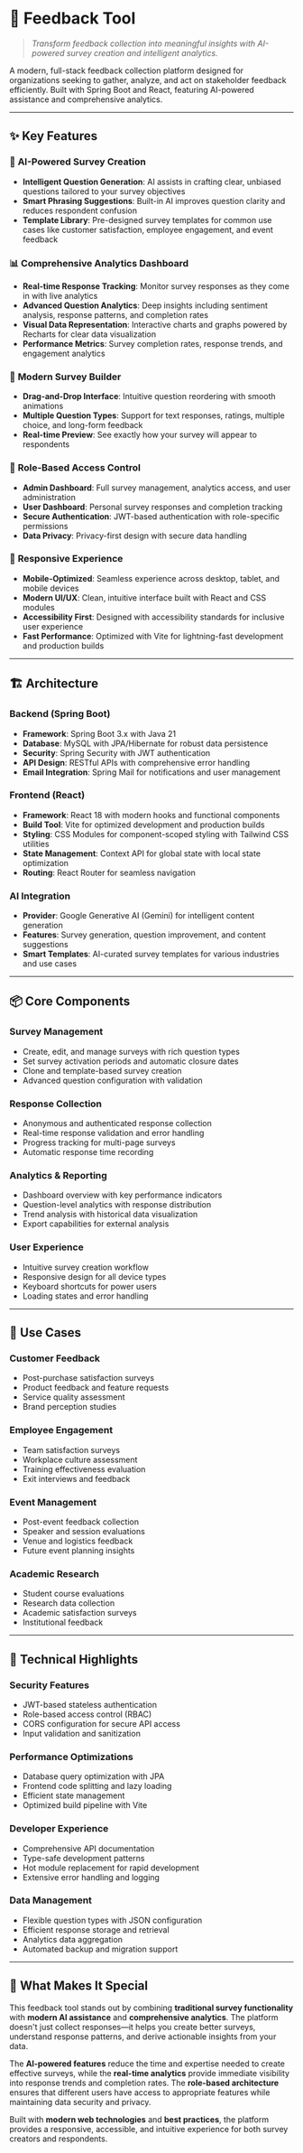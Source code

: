 # 🎯 Feedback Tool

> _Transform feedback collection into meaningful insights with AI-powered survey creation and intelligent analytics._

A modern, full-stack feedback collection platform designed for organizations seeking to gather, analyze, and act on stakeholder feedback efficiently. Built with Spring Boot and React, featuring AI-powered assistance and comprehensive analytics.

---

## ✨ Key Features

### 🤖 **AI-Powered Survey Creation**

- **Intelligent Question Generation**: AI assists in crafting clear, unbiased questions tailored to your survey objectives
- **Smart Phrasing Suggestions**: Built-in AI improves question clarity and reduces respondent confusion
- **Template Library**: Pre-designed survey templates for common use cases like customer satisfaction, employee engagement, and event feedback

### 📊 **Comprehensive Analytics Dashboard**

- **Real-time Response Tracking**: Monitor survey responses as they come in with live analytics
- **Advanced Question Analytics**: Deep insights including sentiment analysis, response patterns, and completion rates
- **Visual Data Representation**: Interactive charts and graphs powered by Recharts for clear data visualization
- **Performance Metrics**: Survey completion rates, response trends, and engagement analytics

### 🎨 **Modern Survey Builder**

- **Drag-and-Drop Interface**: Intuitive question reordering with smooth animations
- **Multiple Question Types**: Support for text responses, ratings, multiple choice, and long-form feedback
- **Real-time Preview**: See exactly how your survey will appear to respondents

### 🔐 **Role-Based Access Control**

- **Admin Dashboard**: Full survey management, analytics access, and user administration
- **User Dashboard**: Personal survey responses and completion tracking
- **Secure Authentication**: JWT-based authentication with role-specific permissions
- **Data Privacy**: Privacy-first design with secure data handling

### 📱 **Responsive Experience**

- **Mobile-Optimized**: Seamless experience across desktop, tablet, and mobile devices
- **Modern UI/UX**: Clean, intuitive interface built with React and CSS modules
- **Accessibility First**: Designed with accessibility standards for inclusive user experience
- **Fast Performance**: Optimized with Vite for lightning-fast development and production builds

---

## 🏗️ Architecture

### **Backend (Spring Boot)**

- **Framework**: Spring Boot 3.x with Java 21
- **Database**: MySQL with JPA/Hibernate for robust data persistence
- **Security**: Spring Security with JWT authentication
- **API Design**: RESTful APIs with comprehensive error handling
- **Email Integration**: Spring Mail for notifications and user management

### **Frontend (React)**

- **Framework**: React 18 with modern hooks and functional components
- **Build Tool**: Vite for optimized development and production builds
- **Styling**: CSS Modules for component-scoped styling with Tailwind CSS utilities
- **State Management**: Context API for global state with local state optimization
- **Routing**: React Router for seamless navigation

### **AI Integration**

- **Provider**: Google Generative AI (Gemini) for intelligent content generation
- **Features**: Survey generation, question improvement, and content suggestions
- **Smart Templates**: AI-curated survey templates for various industries and use cases

---

## 📦 Core Components

### **Survey Management**

- Create, edit, and manage surveys with rich question types
- Set survey activation periods and automatic closure dates
- Clone and template-based survey creation
- Advanced question configuration with validation

### **Response Collection**

- Anonymous and authenticated response collection
- Real-time response validation and error handling
- Progress tracking for multi-page surveys
- Automatic response time recording

### **Analytics & Reporting**

- Dashboard overview with key performance indicators
- Question-level analytics with response distribution
- Trend analysis with historical data visualization
- Export capabilities for external analysis

### **User Experience**

- Intuitive survey creation workflow
- Responsive design for all device types
- Keyboard shortcuts for power users
- Loading states and error handling

---

## 🎯 Use Cases

### **Customer Feedback**

- Post-purchase satisfaction surveys
- Product feedback and feature requests
- Service quality assessment
- Brand perception studies

### **Employee Engagement**

- Team satisfaction surveys
- Workplace culture assessment
- Training effectiveness evaluation
- Exit interviews and feedback

### **Event Management**

- Post-event feedback collection
- Speaker and session evaluations
- Venue and logistics feedback
- Future event planning insights

### **Academic Research**

- Student course evaluations
- Research data collection
- Academic satisfaction surveys
- Institutional feedback

---

## 🔧 Technical Highlights

### **Security Features**

- JWT-based stateless authentication
- Role-based access control (RBAC)
- CORS configuration for secure API access
- Input validation and sanitization

### **Performance Optimizations**

- Database query optimization with JPA
- Frontend code splitting and lazy loading
- Efficient state management
- Optimized build pipeline with Vite

### **Developer Experience**

- Comprehensive API documentation
- Type-safe development patterns
- Hot module replacement for rapid development
- Extensive error handling and logging

### **Data Management**

- Flexible question types with JSON configuration
- Efficient response storage and retrieval
- Analytics data aggregation
- Automated backup and migration support

---

## 🌟 What Makes It Special

This feedback tool stands out by combining **traditional survey functionality** with **modern AI assistance** and **comprehensive analytics**. The platform doesn't just collect responses—it helps you create better surveys, understand response patterns, and derive actionable insights from your data.

The **AI-powered features** reduce the time and expertise needed to create effective surveys, while the **real-time analytics** provide immediate visibility into response trends and completion rates. The **role-based architecture** ensures that different users have access to appropriate features while maintaining data security and privacy.

Built with **modern web technologies** and **best practices**, the platform provides a responsive, accessible, and intuitive experience for both survey creators and respondents.
